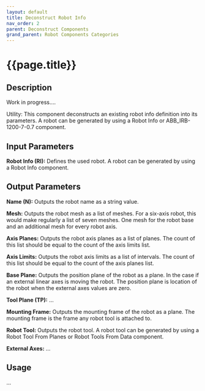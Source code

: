 ```yaml
---
layout: default
title: Deconstruct Robot Info
nav_order: 2
parent: Deconstruct Components
grand_parent: Robot Components Categories
---
```


# **{{page.title}}**

## **Description**

Work in progress....

Utility: This component deconstructs an existing robot info definition into its parameters. A robot can be generated by using a Robot Info or ABB_IRB-1200-7-0.7 component.

## **Input Parameters**

**Robot Info (RI):** Defines the used robot. A robot can be generated by using a Robot Info component.

## **Output Parameters**

**Name (N):** Outputs the robot name as a string value.

**Mesh:** Outputs the robot mesh as a list of meshes. For a six-axis robot, this would make regularly a list of seven meshes. One mesh for the robot base and an additional mesh for every robot axis.

**Axis Planes:** Outputs the robot axis planes as a list of planes. The count of this list should be equal to the count of the axis limits list.

**Axis Limits:** Outputs the robot axis limits as a list of intervals. The count of this list should be equal to the count of the axis planes list.

**Base Plane:** Outputs the position plane of the robot as a plane. In the case if an external linear axes is moving the robot. The position plane is location of the robot when the external axes values are zero. 

**Tool Plane (TP):** ...

**Mounting Frame:** Outputs the mounting frame of the robot as a plane. The mounting frame is the frame any robot tool is attached to.

**Robot Tool:** Outputs the robot tool. A robot tool can be generated by using a Robot Tool From Planes or Robot Tools From Data component.

**External Axes:** ...

## **Usage**

...
